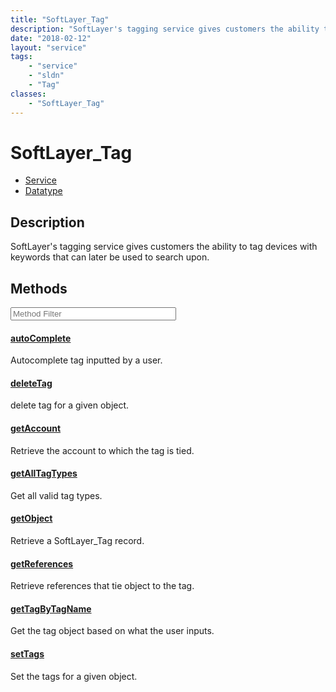 ```yaml
---
title: "SoftLayer_Tag"
description: "SoftLayer's tagging service gives customers the ability to tag devices with keywords that can later be used to search up... "
date: "2018-02-12"
layout: "service"
tags:
    - "service"
    - "sldn"
    - "Tag"
classes:
    - "SoftLayer_Tag"
---
```

# SoftLayer_Tag
<div id='service-datatype'>
    <ul id='sldn-reference-tabs'>
    <li id='service'> <a href='/reference/services/SoftLayer_Tag' >Service</a></li>    <li id='datatype'> <a href='/reference/datatypes/SoftLayer_Tag' >Datatype</a></li>
    </ul>
</div>

## Description
SoftLayer's tagging service gives customers the ability to tag devices with keywords that can later be used to search upon. 



        
<div id="properties" class="content service-content">

## Methods

<div class="view-filters">
    <div class="clearfix">
        <div class="search-input-box">
            <input placeholder="Method Filter" onkeyup="titleSearch(inputId='edit-combine', divId='method-div', elementClass='method-row')" 
                type="text" id="edit-combine" value="" size="30" maxlength="128" class="form-text">
        </div>
    </div>
</div>

<div id="method-div">

<div class="method-row">

#### [autoComplete](/reference/services/SoftLayer_Tag/autoComplete)
Autocomplete tag inputted by a user.
</div>

<div class="method-row">

#### [deleteTag](/reference/services/SoftLayer_Tag/deleteTag)
delete tag for a given object.
</div>

<div class="method-row">

#### [getAccount](/reference/services/SoftLayer_Tag/getAccount)
Retrieve the account to which the tag is tied.
</div>

<div class="method-row">

#### [getAllTagTypes](/reference/services/SoftLayer_Tag/getAllTagTypes)
Get all valid tag types.
</div>

<div class="method-row">

#### [getObject](/reference/services/SoftLayer_Tag/getObject)
Retrieve a SoftLayer_Tag record.
</div>

<div class="method-row">

#### [getReferences](/reference/services/SoftLayer_Tag/getReferences)
Retrieve references that tie object to the tag.
</div>

<div class="method-row">

#### [getTagByTagName](/reference/services/SoftLayer_Tag/getTagByTagName)
Get the tag object based on what the user inputs.
</div>

<div class="method-row">

#### [setTags](/reference/services/SoftLayer_Tag/setTags)
Set the tags for a given object.
</div>
</div>

</div>

